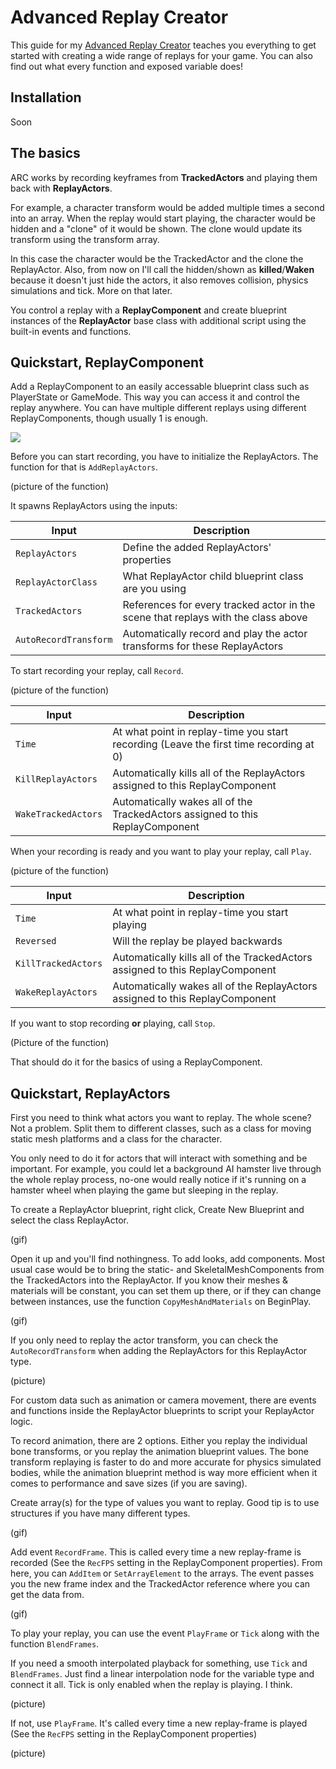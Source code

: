 Advanced Replay Creator
==============================

This guide for my [Advanced Replay Creator](https://www.unrealengine.com/marketplace) teaches you everything to get started with creating a wide range of replays for your game. You can also find out what every function and exposed variable does!

Installation
------------
Soon

The basics
----------
ARC works by recording keyframes from **TrackedActors** and playing them back with **ReplayActors**. 

For example, a character transform would be added multiple times a second into an array. When the replay would start playing, the character would be hidden and a "clone" of it would be shown. The clone would update its transform using the transform array.

In this case the character would be the TrackedActor and the clone the ReplayActor. Also, from now on I'll call the hidden/shown as **killed**/**Waken** because it doesn't just hide the actors, it also removes collision, physics simulations and tick. More on that later.

You control a replay with a **ReplayComponent** and create blueprint instances of the **ReplayActor** base class with additional script using the built-in events and functions. 

Quickstart, ReplayComponent
----------
Add a ReplayComponent to an easily accessable blueprint class such as PlayerState or GameMode. This way you can access it and control the replay anywhere. You can have multiple different replays using different ReplayComponents, though usually 1 is enough.

![](http://i.imgur.com/Rtco5SK.gif)


Before you can start recording, you have to initialize the ReplayActors. The function for that is `AddReplayActors`.

(picture of the function)

It spawns ReplayActors using the inputs:

 Input | Description
------------ | -------------
`ReplayActors` | Define the added ReplayActors' properties
`ReplayActorClass` | What ReplayActor child blueprint class are you using
`TrackedActors` | References for every tracked actor in the scene that replays with the class above
`AutoRecordTransform` | Automatically record and play the actor transforms for these ReplayActors

To start recording your replay, call `Record`.

(picture of the function)

 Input | Description
------------ | -------------
`Time` | At what point in replay-time you start recording (Leave the first time recording at 0)
`KillReplayActors` | Automatically kills all of the ReplayActors assigned to this ReplayComponent
`WakeTrackedActors` | Automatically wakes all of the TrackedActors assigned to this ReplayComponent

When your recording is ready and you want to play your replay, call `Play`.

(picture of the function)

 Input | Description
------------ | -------------
`Time` | At what point in replay-time you start playing
`Reversed` | Will the replay be played backwards
`KillTrackedActors` | Automatically kills all of the TrackedActors assigned to this ReplayComponent
`WakeReplayActors` | Automatically wakes all of the ReplayActors assigned to this ReplayComponent

If you want to stop recording **or** playing, call `Stop`.

(Picture of the function)

That should do it for the basics of using a ReplayComponent.

Quickstart, ReplayActors
---------------------------
First you need to think what actors you want to replay. The whole scene? Not a problem. Split them to different classes, such as a class for moving static mesh platforms and a class for the character.

You only need to do it for actors that will interact with something and be important. For example, you could let a background AI hamster live through the whole replay process, no-one would really notice if it's running on a hamster wheel when playing the game but sleeping in the replay.

To create a ReplayActor blueprint, right click, Create New Blueprint and select the class ReplayActor.

(gif)

Open it up and you'll find nothingness. To add looks, add components. Most usual case would be to bring the static- and SkeletalMeshComponents from the TrackedActors into the ReplayActor. If you know their meshes & materials will be constant, you can set them up there, or if they can change between instances, use the function `CopyMeshAndMaterials` on BeginPlay.

(gif)

If you only need to replay the actor transform, you can check the `AutoRecordTransform` when adding the ReplayActors for this ReplayActor type.

(picture)

For custom data such as animation or camera movement, there are events and functions inside the ReplayActor blueprints to script your ReplayActor logic.

To record animation, there are 2 options. Either you replay the individual bone transforms, or you replay the animation blueprint values. The bone transform replaying is faster to do and more accurate for physics simulated bodies, while the animation blueprint method is way more efficient when it comes to performance and save sizes (if you are saving).

Create array(s) for the type of values you want to replay. Good tip is to use structures if you have many different types.

(gif)

Add event `RecordFrame`. This is called every time a new replay-frame is recorded (See the `RecFPS` setting in the ReplayComponent properties). From here, you can `AddItem` or `SetArrayElement` to the arrays. The event passes you the new frame index and the TrackedActor reference where you can get the data from.

(gif)

To play your replay, you can use the event `PlayFrame` or `Tick` along with the function `BlendFrames`.

If you need a smooth interpolated playback for something, use `Tick` and `BlendFrames`. Just find a linear interpolation node for the variable type and connect it all. Tick is only enabled when the replay is playing. I think.

(picture)

If not, use `PlayFrame`. It's called every time a new replay-frame is played (See the `RecFPS` setting in the ReplayComponent properties)

(picture)
